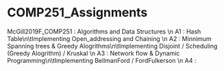 # COMP251_Assignments
McGill2019F_COMP251 : Algorithms and Data Structures
\n
A1 : Hash Table\n\tImplementing Open_addressing and Chaining
\n
A2 : Minnimum Spanning trees & Greedy Alogrithms\n\tImplementing Disjoint / Scheduling (Greedy Alogrithm) / Kruskal
\n
A3 : Network flow & Dynamic Programming\n\tImplementing BellmanFord / FordFulkerson
\n
A4 : 

